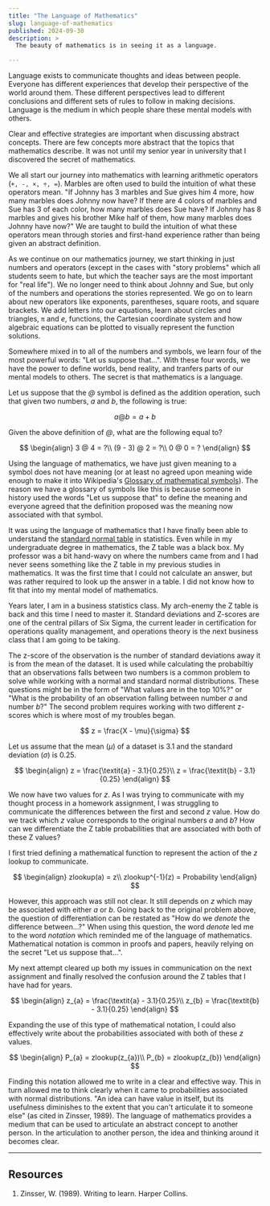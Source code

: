 ```yaml
---
title: "The Language of Mathematics"
slug: language-of-mathematics
published: 2024-09-30
description: >
  The beauty of mathematics is in seeing it as a language.

---
```


Language exists to communicate thoughts and ideas between people. Everyone has different experiences
that develop their perspective of the world around them. These different perspectives lead to
different conclusions and different sets of rules to follow in making decisions. Language is the
medium in which people share these mental models with others.

Clear and effective strategies are important when discussing abstract concepts. There are few
concepts more abstract that the topics that mathematics describe. It was not until my senior year in
university that I discovered the secret of mathematics.

We all start our journey into mathematics with learning arithmetic operators (`+, -, ×, ÷, =`). 
Marbles are often used to build the intuition of what these operators mean. "If Johnny has 3 marbles
and Sue gives him 4 more, how many marbles does Johnny now have? If there are 4 colors of marbles
and Sue has 3 of each color, how many marbles does Sue have? If Johnny has 8 marbles and gives his
brother Mike half of them, how many marbles does Johnny have now?" We are taught to build the
intuition of what these operators mean through stories and first-hand experience rather than being
given an abstract definition.

As we continue on our mathematics journey, we start thinking in just numbers and operators (except
in the cases with "story problems" which all students seem to hate, but which the teacher says are
the most important for "real life"). We no longer need to think about Johnny and Sue, but only of
the numbers and operations the stories represented. We go on to learn about new operators like
exponents, parentheses, square roots, and square brackets. We add letters into our equations, learn
about circles and triangles, `π` and _e_, functions, the Cartesian coordinate system and how
algebraic equations can be plotted to visually represent the function solutions. 

Somewhere mixed in to all of the numbers and symbols, we learn four of the most powerful words: "Let
us suppose that...". With these four words, we have the power to define worlds, bend reality, and
tranfers parts of our mental models to others. The secret is that mathematics is a language.

Let us suppose that the _@_ symbol is defined as the addition operation, such that given two numbers,
_a_ and _b_, the following is true:

$$
a @ b = a + b
$$

Given the above definition of _@_, what are the following equal to?

$$
\begin{align}
3 @ 4 = ?\\
(9 - 3) @ 2 = ?\\
0 @ 0 = ?
\end{align}
$$

Using the language of mathematics, we have just given meaning to a symbol does not have meaning (or
at least no agreed upon meaning wide enough to make it into Wikipedia's [Glossary of mathematical
symbols](https://en.wikipedia.org/wiki/Glossary_of_mathematical_symbols)). The reason we have a
glossary of symbols like this is because someone in history used the words "Let us suppose that" to
define the meaning and everyone agreed that the definition proposed was the meaning now associated
with that symbol.

It was using the language of mathematics that I have finally been able to understand the 
[standard normal table](https://en.wikipedia.org/wiki/Standard_normal_table) in statistics. Even
while in my undergraduate degree in mathematics, the Z table was a black box. My professor was a bit
hand-wavy on where the numbers came from and I had never seens something like the Z table in my
previous studies in mathematics. It was the first time that I could not calculate an answer, but was
rather required to look up the answer in a table. I did not know how to fit that into my mental
model of mathematics.

Years later, I am in a business statistics class. My arch-enemy the Z table is back and this time I
need to master it. Standard deviations and Z-scores are one of the central pillars of Six Sigma, the
current leader in certification for operations quality management, and operations theory is the next
business class that I am going to be taking.

The z-score of the observation is the number of standard deviations away it is from the mean of the
dataset. It is used while calculating the probabiltiy that an observations falls between two numbers
is a common problem to solve while working with a normal and standard normal distributions. These
questions might be in the form of "What values are in the top 10%?" or "What is the probability of
an observation falling between number _a_ and number _b_?" The second problem requires working with
two different z-scores which is where most of my troubles began.

$$
z = \frac{X - \mu}{\sigma}
$$

Let us assume that the mean (_μ_) of a dataset is 3.1 and the standard deviation (_σ_) is 0.25.

$$
\begin{align}
z = \frac{\textit{a} - 3.1}{0.25}\\
z = \frac{\textit{b} - 3.1}{0.25}
\end{align}
$$

We now have two values for _z_. As I was trying to communicate with my thought process in a homework
assignment, I was struggling to communicate the differences between the first and second _z_ value.
How do we track which _z_ value corresponds to the original numbers _a_ and _b_? How can we
differentiate the Z table probabilities that are associated with both of these Z values? 

I first tried defining a mathematical function to represent the action of the _z_ lookup to
communicate. 

$$
\begin{align}
zlookup(a) = z\\
zlookup^{-1}(z) = Probability
\end{align}
$$

However, this approach was still not clear. It still depends on _z_ which may be associated with
either _a_ or _b_. Going back to the original problem above, the question of differentiation can be
restated as "How do we _denote_ the difference between...?" When using this question, the word
_denote_ led me to the word _notation_ which reminded me of the language of mathematics.
Mathematical notation is common in proofs and papers, heavily relying on the secret "Let us suppose
that...". 

My next attempt cleared up both my issues in communication on the next assignment and finally
resolved the confusion around the Z tables that I have had for years.

$$
\begin{align}
z_{a} = \frac{\textit{a} - 3.1}{0.25}\\
z_{b} = \frac{\textit{b} - 3.1}{0.25}
\end{align}
$$

Expanding the use of this type of mathematical notation, I could also effectively write about the
probabilities associated with both of these _z_ values.

$$
\begin{align}
P_{a} = zlookup(z_{a})\\
P_{b} = zlookup(z_{b})
\end{align}
$$

Finding this notation allowed me to write in a clear and effective way. This in turn allowed me to
think clearly when it came to probabilities associated with normal distributions. "An idea can have
value in itself, but its usefulness diminishes to the extent that you can't articulate it to someone
else" (as cited in Zinsser, 1989). The language of mathematics provides a medium that can be used to
articulate an abstract concept to another person. In the articulation to another person, the idea
and thinking around it becomes clear.

---

## Resources

1. Zinsser, W. (1989). Writing to learn. Harper Collins.


